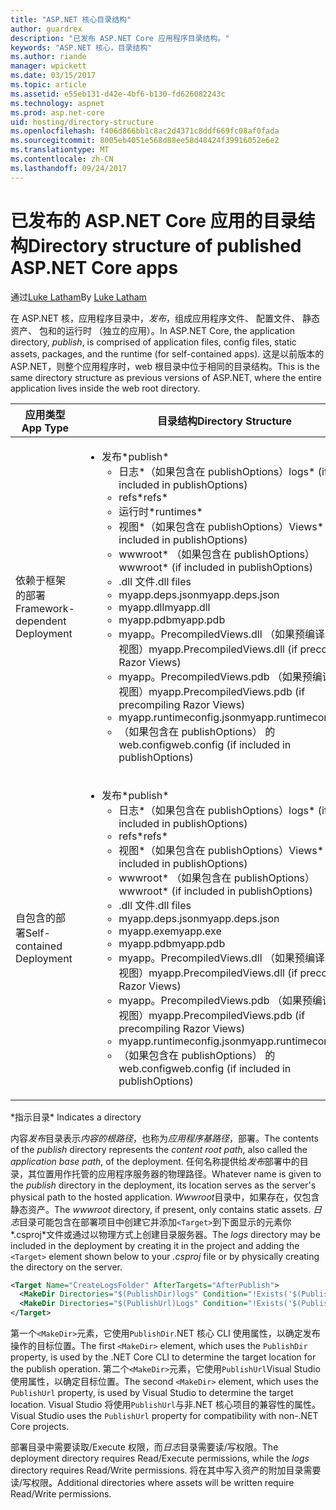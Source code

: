 ```yaml
---
title: "ASP.NET 核心目录结构"
author: guardrex
description: "已发布 ASP.NET Core 应用程序目录结构。"
keywords: "ASP.NET 核心，目录结构"
ms.author: riande
manager: wpickett
ms.date: 03/15/2017
ms.topic: article
ms.assetid: e55eb131-d42e-4bf6-b130-fd626082243c
ms.technology: aspnet
ms.prod: asp.net-core
uid: hosting/directory-structure
ms.openlocfilehash: f406d866bb1c8ac2d4371c8ddf669fc08af0fada
ms.sourcegitcommit: 8005eb4051e568d88ee58d48424f39916052e6e2
ms.translationtype: MT
ms.contentlocale: zh-CN
ms.lasthandoff: 09/24/2017
---
```

# <a name="directory-structure-of-published-aspnet-core-apps"></a><span data-ttu-id="6c823-104">已发布的 ASP.NET Core 应用的目录结构</span><span class="sxs-lookup"><span data-stu-id="6c823-104">Directory structure of published ASP.NET Core apps</span></span>

<span data-ttu-id="6c823-105">通过[Luke Latham](https://github.com/guardrex)</span><span class="sxs-lookup"><span data-stu-id="6c823-105">By [Luke Latham](https://github.com/guardrex)</span></span>

<span data-ttu-id="6c823-106">在 ASP.NET 核，应用程序目录中，*发布*，组成应用程序文件、 配置文件、 静态资产、 包和的运行时 （独立的应用）。</span><span class="sxs-lookup"><span data-stu-id="6c823-106">In ASP.NET Core, the application directory, *publish*, is comprised of application files, config files, static assets, packages, and the runtime (for self-contained apps).</span></span> <span data-ttu-id="6c823-107">这是以前版本的 ASP.NET，则整个应用程序时，web 根目录中位于相同的目录结构。</span><span class="sxs-lookup"><span data-stu-id="6c823-107">This is the same directory structure as previous versions of ASP.NET, where the entire application lives inside the web root directory.</span></span>

| <span data-ttu-id="6c823-108">应用类型</span><span class="sxs-lookup"><span data-stu-id="6c823-108">App Type</span></span> | <span data-ttu-id="6c823-109">目录结构</span><span class="sxs-lookup"><span data-stu-id="6c823-109">Directory Structure</span></span> |
| --- | --- |
| <span data-ttu-id="6c823-110">依赖于框架的部署</span><span class="sxs-lookup"><span data-stu-id="6c823-110">Framework-dependent Deployment</span></span> | <ul><li><span data-ttu-id="6c823-111">发布\*</span><span class="sxs-lookup"><span data-stu-id="6c823-111">publish\*</span></span><ul><li><span data-ttu-id="6c823-112">日志\*（如果包含在 publishOptions）</span><span class="sxs-lookup"><span data-stu-id="6c823-112">logs\* (if included in publishOptions)</span></span></li><li><span data-ttu-id="6c823-113">refs\*</span><span class="sxs-lookup"><span data-stu-id="6c823-113">refs\*</span></span></li><li><span data-ttu-id="6c823-114">运行时\*</span><span class="sxs-lookup"><span data-stu-id="6c823-114">runtimes\*</span></span></li><li><span data-ttu-id="6c823-115">视图\*（如果包含在 publishOptions）</span><span class="sxs-lookup"><span data-stu-id="6c823-115">Views\* (if included in publishOptions)</span></span></li><li><span data-ttu-id="6c823-116">wwwroot\* （如果包含在 publishOptions）</span><span class="sxs-lookup"><span data-stu-id="6c823-116">wwwroot\* (if included in publishOptions)</span></span></li><li><span data-ttu-id="6c823-117">.dll 文件</span><span class="sxs-lookup"><span data-stu-id="6c823-117">.dll files</span></span></li><li><span data-ttu-id="6c823-118">myapp.deps.json</span><span class="sxs-lookup"><span data-stu-id="6c823-118">myapp.deps.json</span></span></li><li><span data-ttu-id="6c823-119">myapp.dll</span><span class="sxs-lookup"><span data-stu-id="6c823-119">myapp.dll</span></span></li><li><span data-ttu-id="6c823-120">myapp.pdb</span><span class="sxs-lookup"><span data-stu-id="6c823-120">myapp.pdb</span></span></li><li><span data-ttu-id="6c823-121">myapp。PrecompiledViews.dll （如果预编译 Razor 视图）</span><span class="sxs-lookup"><span data-stu-id="6c823-121">myapp.PrecompiledViews.dll (if precompiling Razor Views)</span></span></li><li><span data-ttu-id="6c823-122">myapp。PrecompiledViews.pdb （如果预编译 Razor 视图）</span><span class="sxs-lookup"><span data-stu-id="6c823-122">myapp.PrecompiledViews.pdb (if precompiling Razor Views)</span></span></li><li><span data-ttu-id="6c823-123">myapp.runtimeconfig.json</span><span class="sxs-lookup"><span data-stu-id="6c823-123">myapp.runtimeconfig.json</span></span></li><li><span data-ttu-id="6c823-124">（如果包含在 publishOptions） 的 web.config</span><span class="sxs-lookup"><span data-stu-id="6c823-124">web.config (if included in publishOptions)</span></span></li></ul></li></ul> |
| <span data-ttu-id="6c823-125">自包含的部署</span><span class="sxs-lookup"><span data-stu-id="6c823-125">Self-contained Deployment</span></span> | <ul><li><span data-ttu-id="6c823-126">发布\*</span><span class="sxs-lookup"><span data-stu-id="6c823-126">publish\*</span></span><ul><li><span data-ttu-id="6c823-127">日志\*（如果包含在 publishOptions）</span><span class="sxs-lookup"><span data-stu-id="6c823-127">logs\* (if included in publishOptions)</span></span></li><li><span data-ttu-id="6c823-128">refs\*</span><span class="sxs-lookup"><span data-stu-id="6c823-128">refs\*</span></span></li><li><span data-ttu-id="6c823-129">视图\*（如果包含在 publishOptions）</span><span class="sxs-lookup"><span data-stu-id="6c823-129">Views\* (if included in publishOptions)</span></span></li><li><span data-ttu-id="6c823-130">wwwroot\* （如果包含在 publishOptions）</span><span class="sxs-lookup"><span data-stu-id="6c823-130">wwwroot\* (if included in publishOptions)</span></span></li><li><span data-ttu-id="6c823-131">.dll 文件</span><span class="sxs-lookup"><span data-stu-id="6c823-131">.dll files</span></span></li><li><span data-ttu-id="6c823-132">myapp.deps.json</span><span class="sxs-lookup"><span data-stu-id="6c823-132">myapp.deps.json</span></span></li><li><span data-ttu-id="6c823-133">myapp.exe</span><span class="sxs-lookup"><span data-stu-id="6c823-133">myapp.exe</span></span></li><li><span data-ttu-id="6c823-134">myapp.pdb</span><span class="sxs-lookup"><span data-stu-id="6c823-134">myapp.pdb</span></span></li><li><span data-ttu-id="6c823-135">myapp。PrecompiledViews.dll （如果预编译 Razor 视图）</span><span class="sxs-lookup"><span data-stu-id="6c823-135">myapp.PrecompiledViews.dll (if precompiling Razor Views)</span></span></li><li><span data-ttu-id="6c823-136">myapp。PrecompiledViews.pdb （如果预编译 Razor 视图）</span><span class="sxs-lookup"><span data-stu-id="6c823-136">myapp.PrecompiledViews.pdb (if precompiling Razor Views)</span></span></li><li><span data-ttu-id="6c823-137">myapp.runtimeconfig.json</span><span class="sxs-lookup"><span data-stu-id="6c823-137">myapp.runtimeconfig.json</span></span></li><li><span data-ttu-id="6c823-138">（如果包含在 publishOptions） 的 web.config</span><span class="sxs-lookup"><span data-stu-id="6c823-138">web.config (if included in publishOptions)</span></span></li></ul></li></ul> |
<span data-ttu-id="6c823-139">\*指示目录</span><span class="sxs-lookup"><span data-stu-id="6c823-139">\* Indicates a directory</span></span>

<span data-ttu-id="6c823-140">内容*发布*目录表示*内容的根路径*，也称为*应用程序基路径*，部署。</span><span class="sxs-lookup"><span data-stu-id="6c823-140">The contents of the *publish* directory represents the *content root path*, also called the *application base path*, of the deployment.</span></span> <span data-ttu-id="6c823-141">任何名称提供给*发布*部署中的目录，其位置用作托管的应用程序服务器的物理路径。</span><span class="sxs-lookup"><span data-stu-id="6c823-141">Whatever name is given to the *publish* directory in the deployment, its location serves as the server's physical path to the hosted application.</span></span> <span data-ttu-id="6c823-142">*Wwwroot*目录中，如果存在，仅包含静态资产。</span><span class="sxs-lookup"><span data-stu-id="6c823-142">The *wwwroot* directory, if present, only contains static assets.</span></span> <span data-ttu-id="6c823-143">*日志*目录可能包含在部署项目中创建它并添加`<Target>`到下面显示的元素你*.csproj*文件或通过以物理方式上创建目录服务器。</span><span class="sxs-lookup"><span data-stu-id="6c823-143">The *logs* directory may be included in the deployment by creating it in the project and adding the `<Target>` element shown below to your *.csproj* file or by physically creating the directory on the server.</span></span>

```xml
<Target Name="CreateLogsFolder" AfterTargets="AfterPublish">
  <MakeDir Directories="$(PublishDir)logs" Condition="!Exists('$(PublishDir)logs')" />
  <MakeDir Directories="$(PublishUrl)Logs" Condition="!Exists('$(PublishUrl)Logs')" />
</Target>
```

<span data-ttu-id="6c823-144">第一个`<MakeDir>`元素，它使用`PublishDir`.NET 核心 CLI 使用属性，以确定发布操作的目标位置。</span><span class="sxs-lookup"><span data-stu-id="6c823-144">The first `<MakeDir>` element, which uses the `PublishDir` property, is used by the .NET Core CLI to determine the target location for the publish operation.</span></span> <span data-ttu-id="6c823-145">第二个`<MakeDir>`元素，它使用`PublishUrl`Visual Studio 使用属性，以确定目标位置。</span><span class="sxs-lookup"><span data-stu-id="6c823-145">The second `<MakeDir>` element, which uses the `PublishUrl` property, is used by Visual Studio to determine the target location.</span></span> <span data-ttu-id="6c823-146">Visual Studio 将使用`PublishUrl`与非.NET 核心项目的兼容性的属性。</span><span class="sxs-lookup"><span data-stu-id="6c823-146">Visual Studio uses the `PublishUrl` property for compatibility with non-.NET Core projects.</span></span>

<span data-ttu-id="6c823-147">部署目录中需要读取/Execute 权限，而*日志*目录需要读/写权限。</span><span class="sxs-lookup"><span data-stu-id="6c823-147">The deployment directory requires Read/Execute permissions, while the *logs* directory requires Read/Write permissions.</span></span> <span data-ttu-id="6c823-148">将在其中写入资产的附加目录需要读/写权限。</span><span class="sxs-lookup"><span data-stu-id="6c823-148">Additional directories where assets will be written require Read/Write permissions.</span></span>

